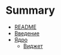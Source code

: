 # Summary

* [README](README.md)
* [Введение](tutorial/vvedenie.md)
* [Ядро](tutorial/yadro.md)
   * [Виджет](tutorial/yadro/vidzhetmd.md)

